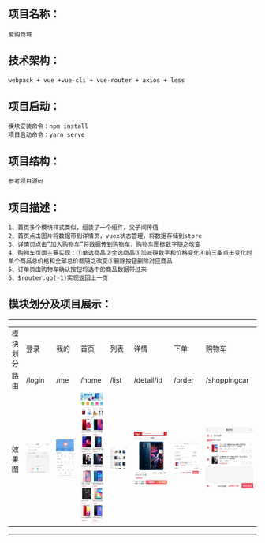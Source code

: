 ## 项目名称：
	爱购商城


## 技术架构：
	webpack + vue +vue-cli + vue-router + axios + less


## 项目启动：
	
	模块安装命令：npm install
	项目启动命令：yarn serve


## 项目结构：
	参考项目源码

## 项目描述：
	1、首页多个模块样式类似，组装了一个组件，父子间传值
	2、首页点击图片将数据带到详情页，vuex状态管理，将数据存储到store
	3、详情页点击“加入购物车”将数据传到购物车，购物车图标数字随之改变
	4、购物车页面主要实现：①单选商品②全选商品③加减键数字和价格变化④前三条点击变化时单个商品总价格和全部总价都随之改变⑤删除按钮删除对应商品
	5、订单页由购物车确认按钮将选中的商品数据带过来
	6、$router.go(-1)实现返回上一页

## 模块划分及项目展示：

*****

<table>
	<tr>
		<td>模块划分</td>
		<td>登录</td>
		<td>我的</td>
		<td>首页</td>
		<td>列表</td>
		<td>详情</td>
		<td>下单</td>
		<td>购物车</td>
	</tr>
	<tr>
		<td>路由</td>
		<td>/login</td>
		<td>/me</td>
		<td>/home</td>
		<td>/list</td>
		<td>/detail/id</td>
		<td>/order</td>
		<td>/shoppingcar</td>
	</tr>
	<tr>
		<td>效果图</td>
		<td><img src="readme_imgs/login.png" alt=""></td>
		<td><img src="readme_imgs/me.png" alt=""></td>
		<td><img src="readme_imgs/home.png" alt=""></td>
		<td><img src="readme_imgs/list.png" alt=""></td>
		<td><img src="readme_imgs/detail.png" alt=""></td>
		<td><img src="readme_imgs/order.png" alt=""></td>
		<td><img src="readme_imgs/shoppingcar.png" alt=""></td>
	</tr>
</table>

*****

